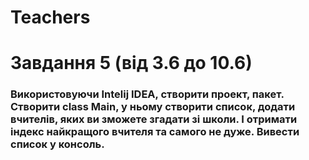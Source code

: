 # Teachers
# Завдання 5 (від 3.6 до 10.6) 
### Використовуючи Intelij IDEA, створити проект, пакет. Створити class Main, у ньому створити список, додати вчителів, яких ви зможете згадати зі школи. І отримати індекс найкращого вчителя та самого не дуже. Вивести список у консоль.
